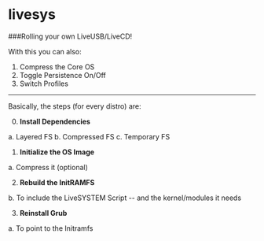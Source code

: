 # livesys

###Rolling your own LiveUSB/LiveCD!

With this you can also:

1. Compress the Core OS
2. Toggle Persistence On/Off
3. Switch Profiles

---

Basically, the steps (for every distro) are:

0. __Install Dependencies__

 a. Layered FS
 b. Compressed FS
 c. Temporary FS

1. __Initialize the OS Image__
 
 a. Compress it (optional)

2. __Rebuild the InitRAMFS__

 b. To include the LiveSYSTEM Script -- and the kernel/modules it needs

3. __Reinstall Grub__

 a. To point to the Initramfs
